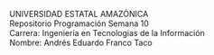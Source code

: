 UNIVERSIDAD ESTATAL AMAZÓNICA	
Repositorio Programación Semana 10	
Carrera: Ingeniería en Tecnologías de la Información	
Nombre: Andrés Eduardo Franco Taco	
